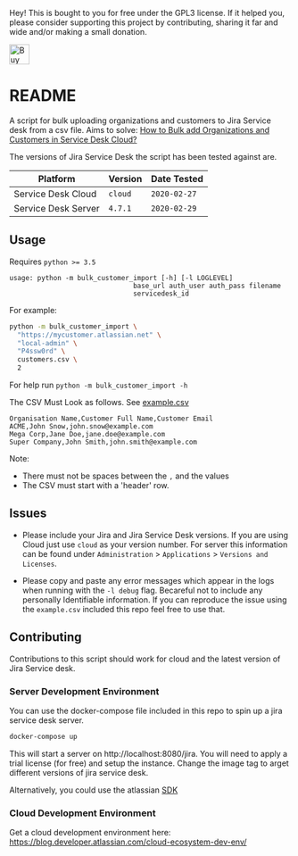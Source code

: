 Hey! This is bought to you for free under the GPL3 license. If it helped you, please consider supporting this project by contributing, sharing it far and wide and/or making a small donation.

<a href='https://ko-fi.com/K3K21GRP3' target='_blank'><img height='36' style='border:0px;height:36px;' src='https://az743702.vo.msecnd.net/cdn/kofi4.png?v=2' border='0' alt='Buy Me a Coffee at ko-fi.com' /></a>

# README

A script for bulk uploading organizations and customers to Jira Service desk from a csv file. Aims to solve: [How to Bulk add Organizations and Customers in Service Desk Cloud?](https://community.atlassian.com/t5/Jira-Service-Desk-questions/How-to-Bulk-add-Organizations-and-Customers-in-Service-Desk/qaq-p/85932)

The versions of Jira Service Desk the script has been tested against are.

|Platform|Version|Date Tested|
|---|---|---|
|Service Desk Cloud|`cloud`|`2020-02-27`|
|Service Desk Server|`4.7.1`|`2020-02-29`|

## Usage

Requires `python >= 3.5`

```
usage: python -m bulk_customer_import [-h] [-l LOGLEVEL]
                               base_url auth_user auth_pass filename
                               servicedesk_id
```

For example:
```bash
python -m bulk_customer_import \
  "https://mycustomer.atlassian.net" \
  "local-admin" \
  "P4ssw0rd" \
  customers.csv \
  2
```

For help run `python -m bulk_customer_import -h`

The CSV Must Look as follows. See [example.csv](example.csv)
```
Organisation Name,Customer Full Name,Customer Email
ACME,John Snow,john.snow@example.com
Mega Corp,Jane Doe,jane.doe@example.com
Super Company,John Smith,john.smith@example.com
```

Note:
 * There must not be spaces between the `,` and the values
 * The CSV must start with a 'header' row.

## Issues

 * Please include your Jira and Jira Service Desk versions. If you
   are using Cloud just use `cloud` as your version number. For server this information can be found under `Administration` > `Applications` > `Versions and Licenses`.

 * Please copy and paste any error messages which appear in the logs
   when running with the `-l debug` flag. Becareful not to include any
   personally Identifiable information. If you can reproduce the issue
   using the `example.csv` included this repo feel free to use that.

## Contributing

Contributions to this script should work for cloud and the latest version of Jira Service desk.

### Server Development Environment
You can use the docker-compose file included in this repo to spin up a jira service desk server.

```bash
docker-compose up
```

This will start a server on http://localhost:8080/jira. You will need to apply a trial license (for free) and setup the instance. Change the image tag to arget different versions of jira service desk.

Alternatively, you could use the atlassian [SDK](https://developer.atlassian.com/server/framework/atlassian-sdk/)

### Cloud Development Environment
Get a cloud development environment here:
https://blog.developer.atlassian.com/cloud-ecosystem-dev-env/
